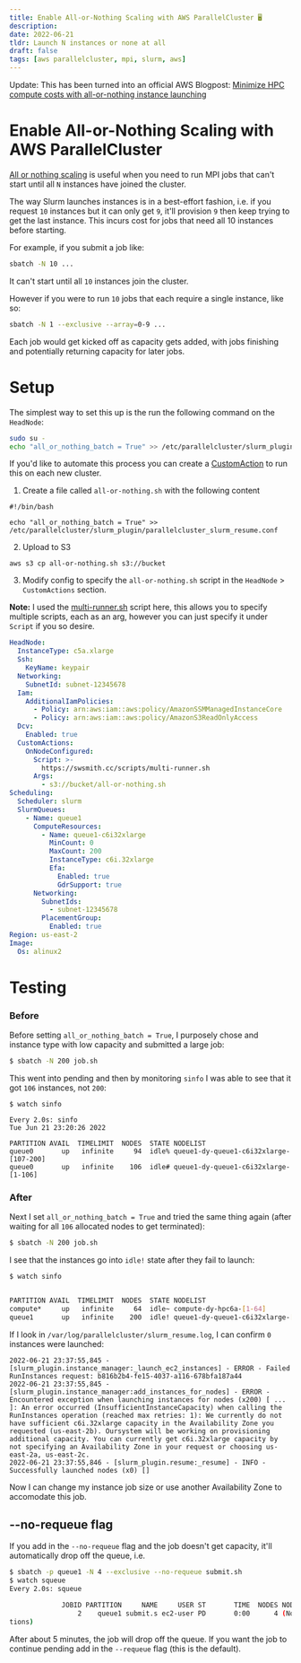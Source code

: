 ```yaml
---
title: Enable All-or-Nothing Scaling with AWS ParallelCluster 🖥
description:
date: 2022-06-21
tldr: Launch N instances or none at all
draft: false
tags: [aws parallelcluster, mpi, slurm, aws]
---
```


Update: This has been turned into an official AWS Blogpost: [Minimize HPC compute costs with all-or-nothing instance launching
](https://aws.amazon.com/blogs/hpc/minimize-hpc-compute-costs-with-all-or-nothing-instance-launching/)

# Enable All-or-Nothing Scaling with AWS ParallelCluster

[All or nothing scaling](https://github.com/aws/aws-parallelcluster/wiki/Configuring-all_or_nothing_batch-launches) is useful when you need to run MPI jobs that can't start until all `N` instances have joined the cluster.

The way Slurm launches instances is in a best-effort fashion, i.e. if you request `10` instances but it can only get `9`, it'll provision `9` then keep trying to get the last instance. This incurs cost for jobs that need all 10 instances before starting.

For example, if you submit a job like:

```bash
sbatch -N 10 ...
```

It can't start until all `10` instances join the cluster. 

However if you were to run `10` jobs that each require a single instance, like so:

```bash
sbatch -N 1 --exclusive --array=0-9 ...
```

Each job would get kicked off as capacity gets added, with jobs finishing and potentially returning capacity for later jobs.

# Setup

The simplest way to set this up is the run the following command on the `HeadNode`:

```bash
sudo su -
echo "all_or_nothing_batch = True" >> /etc/parallelcluster/slurm_plugin/parallelcluster_slurm_resume.conf
```

If you'd like to automate this process you can create a [CustomAction](https://docs.aws.amazon.com/parallelcluster/latest/ug/custom-bootstrap-actions-v3.html) to run this on each new cluster.

1. Create a file called `all-or-nothing.sh` with the following content

```
#!/bin/bash

echo "all_or_nothing_batch = True" >> /etc/parallelcluster/slurm_plugin/parallelcluster_slurm_resume.conf
```

2. Upload to S3

```
aws s3 cp all-or-nothing.sh s3://bucket
```

3. Modify config to specify the `all-or-nothing.sh` script in the `HeadNode` > `CustomActions` section. 

**Note:** I used the [multi-runner.sh](/scripts/multi-runner.sh) script here, this allows you to specify multiple scripts, each as an arg, however you can just specify it under `Script` if you so desire.

```yaml
HeadNode:
  InstanceType: c5a.xlarge
  Ssh:
    KeyName: keypair
  Networking:
    SubnetId: subnet-12345678
  Iam:
    AdditionalIamPolicies:
      - Policy: arn:aws:iam::aws:policy/AmazonSSMManagedInstanceCore
      - Policy: arn:aws:iam::aws:policy/AmazonS3ReadOnlyAccess
  Dcv:
    Enabled: true
  CustomActions:
    OnNodeConfigured:
      Script: >-
        https://swsmith.cc/scripts/multi-runner.sh
      Args:
        - s3://bucket/all-or-nothing.sh
Scheduling:
  Scheduler: slurm
  SlurmQueues:
    - Name: queue1
      ComputeResources:
        - Name: queue1-c6i32xlarge
          MinCount: 0
          MaxCount: 200
          InstanceType: c6i.32xlarge
          Efa:
            Enabled: true
            GdrSupport: true
      Networking:
        SubnetIds:
          - subnet-12345678
        PlacementGroup:
          Enabled: true
Region: us-east-2
Image:
  Os: alinux2
```

# Testing

### Before

Before setting `all_or_nothing_batch = True`, I purposely chose and instance type with low capacity and submitted a large job:

```bash
$ sbatch -N 200 job.sh
```

This went into pending and then by monitoring `sinfo` I was able to see that it got `106` instances, not `200`:

```
$ watch sinfo

Every 2.0s: sinfo                                                                                                                                                  Tue Jun 21 23:20:26 2022

PARTITION AVAIL  TIMELIMIT  NODES  STATE NODELIST
queue0       up   infinite     94  idle% queue1-dy-queue1-c6i32xlarge-[107-200]
queue0       up   infinite    106  idle# queue1-dy-queue1-c6i32xlarge-[1-106]
```

### After

Next I set `all_or_nothing_batch = True` and tried the same thing again (after waiting for all `106` allocated nodes to get terminated):

```bash
$ sbatch -N 200 job.sh
```

I see that the instances go into `idle!` state after they fail to launch:

```bash
$ watch sinfo


PARTITION AVAIL  TIMELIMIT  NODES  STATE NODELIST
compute*     up   infinite     64  idle~ compute-dy-hpc6a-[1-64]
queue1       up   infinite    200  idle! queue1-dy-queue1-c6i32xlarge-[1-200]
```

If I look in `/var/log/parallelcluster/slurm_resume.log`, I can confirm `0` instances were launched:

```
2022-06-21 23:37:55,845 - [slurm_plugin.instance_manager:_launch_ec2_instances] - ERROR - Failed RunInstances request: b816b2b4-fe15-4037-a116-678bfa187a44
2022-06-21 23:37:55,845 - [slurm_plugin.instance_manager:add_instances_for_nodes] - ERROR - Encountered exception when launching instances for nodes (x200) [ ... ]: An error occurred (InsufficientInstanceCapacity) when calling the RunInstances operation (reached max retries: 1): We currently do not have sufficient c6i.32xlarge capacity in the Availability Zone you requested (us-east-2b). Oursystem will be working on provisioning additional capacity. You can currently get c6i.32xlarge capacity by not specifying an Availability Zone in your request or choosing us-east-2a, us-east-2c.
2022-06-21 23:37:55,846 - [slurm_plugin.resume:_resume] - INFO - Successfully launched nodes (x0) []
```

Now I can change my instance job size or use another Availability Zone to accomodate this job.

## --no-requeue flag

If you add in the `--no-requeue` flag and the job doesn't get capacity, it'll automatically drop off the queue, i.e.

```bash
$ sbatch -p queue1 -N 4 --exclusive --no-requeue submit.sh
$ watch squeue
Every 2.0s: squeue                                                                                                                 Fri Mar 24 15:21:23 2023

             JOBID PARTITION     NAME     USER ST       TIME  NODES NODELIST(REASON)
                 2    queue1 submit.s ec2-user PD       0:00      4 (Nodes required for job are DOWN, DRAINED or reserved for jobs in higher priority parti
tions)
```

After about 5 minutes, the job will drop off the queue. If you want the job to continue pending add in the `--requeue` flag (this is the default).

